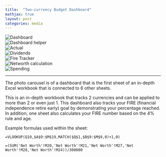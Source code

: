 ```yaml
---
title:  "Two-currency Budget Dashboard"
mathjax: true
layout: post
categories: media
---
```

<head>
      <!-- other head stuff... -->
    <link rel="stylesheet" href="{{site.baseurl}}/assets/css/flickity.css" media="screen">
    <link rel="stylesheet" href="{{site.baseurl}}/assets/css/fullscreen.css">
</head>
<body>
    <!-- all your great html... -->
    <script src="{{site.baseurl}}/assets/js/flickity.pkgd.js"></script>
    <script src="{{site.baseurl}}/assets/js/fullscreen.js"></script>
</body>

<div class="carousel" data-flickity='{ "imagesLoaded": true, "percentPosition": false,"adaptiveHeight": true,"fullscreen": true }'>
    <div class="carousel-cell">
        <img src="{{site.baseurl}}/assets/Images/BudgetDashboard1.jpg" alt="Dashboard" />
    </div>
    <div class="carousel-cell">
        <img src="{{site.baseurl}}/assets/Images/Dashboard_helper.jpg" alt="Dashboard helper" />
    </div>
    <div class="carousel-cell">
        <img src="{{site.baseurl}}/assets/Images/Actual.jpg" alt="Actual" />
    </div>
    <div class="carousel-cell">
        <img src="{{site.baseurl}}/assets/Images/Dividends.jpg" alt="Dividends" />  
    </div>
    <div class="carousel-cell">
        <img src="{{site.baseurl}}/assets/Images/FIRE%20tracker.jpg" alt="Fire Tracker" />
    </div>
    <div class="carousel-cell">
        <img src="{{site.baseurl}}/assets/Images/Networth.jpg" alt="Networth calculation" />  
    </div>
    <div class="carousel-cell">
        <img src="{{site.baseurl}}/assets/Images/Spending.jpg" alt="Spending" />  
    </div>
</div>

---

The photo carousel is of a dashboard that is the first sheet of an in-depth Excel workbook that is connected to 6 other sheets.

This is an in-depth workbook that tracks 2 currencies and can be applied to more than 2 or even just 1. This dashboard also tracks your FIRE (financial independence retire early) goal by demonstrating your percentage reached. In addition, one sheet also calculates your FIRE number based on the 4% rule and age.

Example formulas used within the sheet:
```
=VLOOKUP(Q10,$A$9:$M$19,MATCH($Q$1,$B$9:$M$9,0)+1,0)
```
```
=(SUM('Net Worth'!M20,'Net Worth'!M21,'Net Worth'!M27,'Net Worth'!M28,'Net Worth'!M24))/300000
```


